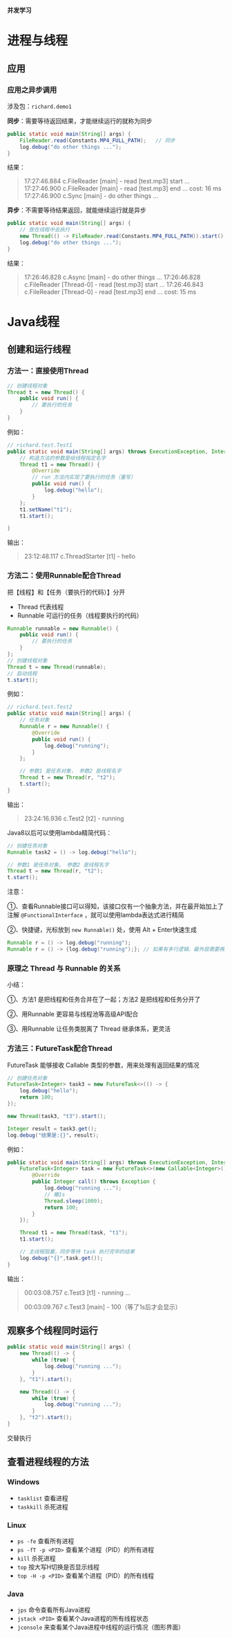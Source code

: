 **并发学习**



# 进程与线程

## 应用

### 应用之异步调用

涉及包：`richard.demo1`

**同步**：需要等待返回结果，才能继续运行的就称为同步

```java
public static void main(String[] args) {
    FileReader.read(Constants.MP4_FULL_PATH);   // 同步
    log.debug("do other things ...");
}
```

结果：

> 17:27:46.884 c.FileReader [main] - read [test.mp3] start ...
> 17:27:46.900 c.FileReader [main] - read [test.mp3] end ... cost: 16 ms
> 17:27:46.900 c.Sync [main] - do other things ...



**异步**：不需要等待结果返回，就能继续运行就是异步

```java
public static void main(String[] args) {
    // 放在线程中去执行
    new Thread(() -> FileReader.read(Constants.MP4_FULL_PATH)).start();
    log.debug("do other things ...");
}
```

结果：

> 17:26:46.828 c.Async [main] - do other things ...
> 17:26:46.828 c.FileReader [Thread-0] - read [test.mp3] start ...
> 17:26:46.843 c.FileReader [Thread-0] - read [test.mp3] end ... cost: 15 ms





# Java线程

## 创建和运行线程

### **方法一：直接使用Thread**

```java
// 创建线程对象
Thread t = new Thread() {
    public void run() {
        // 要执行的任务
    }
}
```

例如：

```java
// richard.test.Test1
public static void main(String[] args) throws ExecutionException, InterruptedException {
    // 构造方法的参数是给线程指定名字
    Thread t1 = new Thread() {
        @Override
        // run 方法内实现了要执行的任务（重写）
        public void run() {
            log.debug("hello");
        }
    };
    t1.setName("t1");
    t1.start();

}
```

输出：

> 23:12:48.117 c.ThreadStarter [t1] - hello



### **方法二：使用Runnable配合Thread**

把【线程】和【任务（要执行的代码）】分开

- Thread 代表线程
- Runnable 可运行的任务（线程要执行的代码）

```java
Runnable runnable = new Runnable() {
    public void run() {
        // 要执行的任务
    }
};
// 创建线程对象
Thread t = new Thread(runnable);
// 启动线程
t.start();
```

例如：

```java
// richard.test.Test2
public static void main(String[] args) {
    // 任务对象
    Runnable r = new Runnable() {
        @Override
        public void run() {
            log.debug("running");
        }
    };

    // 参数1 是任务对象， 参数2 是线程名字
    Thread t = new Thread(r, "t2");
    t.start();
}
```

输出：

> 23:24:16.936 c.Test2 [t2] - running

Java8以后可以使用lambda精简代码：

```java
// 创建任务对象
Runnable task2 = () -> log.debug("hello");

// 参数1 是任务对象， 参数2 是线程名字
Thread t = new Thread(r, "t2");
t.start();
```

注意：

①、查看Runnable接口可以得知，该接口仅有一个抽象方法，并在最开始加上了注解 `@FunctionalInterface` ，就可以使用lambda表达式进行精简

②、快捷键，光标放到 `new Runnable()` 处，使用 Alt + Enter快速生成

```java
Runnable r = () -> log.debug("running");
Runnable r = () -> {log.debug("running");};	// 如果有多行逻辑，最外层需要再加一对 {};
```



### 原理之 Thread 与 Runnable 的关系

小结：

①、方法1 是把线程和任务合并在了一起；方法2 是把线程和任务分开了

②、用Runnable 更容易与线程池等高级API配合

③、用Runnable 让任务类脱离了 Thread 继承体系，更灵活



### 方法三：FutureTask配合Thread

FutureTask 能够接收 Callable 类型的参数，用来处理有返回结果的情况

```java
// 创建任务对象
FutureTask<Integer> task3 = new FutureTask<>(() -> {
    log.debug("hello");
    return 100;
});

new Thread(task3, "t3").start();

Integer result = task3.get();
log.debug("结果是:{}"，result);
```

例如：

```java
public static void main(String[] args) throws ExecutionException, InterruptedException {
    FutureTask<Integer> task = new FutureTask<>(new Callable<Integer>() {
        @Override
        public Integer call() throws Exception {
            log.debug("running ...");
            // 睡1s
            Thread.sleep(1000);
            return 100;
        }
    });

    Thread t1 = new Thread(task, "t1");
    t1.start();

    // 主线程阻塞，同步等待 task 执行完毕的结果
    log.debug("{}",task.get());
}
```

输出：

> 00:03:08.757 c.Test3 [t1] - running ...
>
> 00:03:09.767 c.Test3 [main] - 100（等了1s后才会显示）





## 观察多个线程同时运行

```java
public static void main(String[] args) {
    new Thread(() -> {
        while (true) {
            log.debug("running ...");
        }
    }, "t1").start();

    new Thread(() -> {
        while (true) {
            log.debug("running ...");
        }
    }, "t2").start();
}
```

交替执行





## 查看进程线程的方法

### Windows

- `tasklist` 查看进程
- `taskkill` 杀死进程



### Linux

- `ps -fe` 查看所有进程
- `ps -fT -p <PID>` 查看某个进程（PID）的所有进程
- `kill` 杀死进程
- `top` 按大写H切换是否显示线程
- `top -H -p <PID>` 查看某个进程（PID）的所有线程



### Java

- `jps` 命令查看所有Java进程
- `jstack <PID>` 查看某个Java进程的所有线程状态
- `jconsole` 来查看某个Java进程中线程的运行情况（图形界面）
